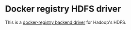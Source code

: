 # Docker registry HDFS driver

This is a
[docker-registry backend driver](https://github.com/dotcloud/docker-registry/tree/master/depends/docker-registry-core)
for Hadoop's HDFS.

